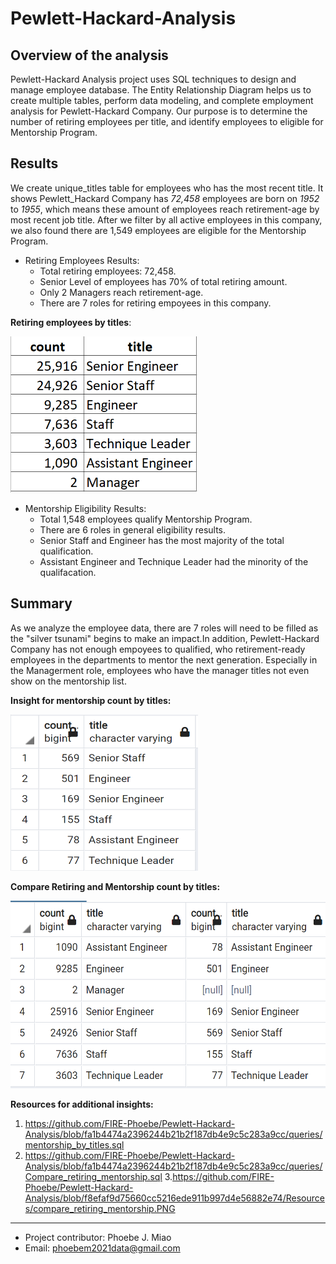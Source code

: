 # Pewlett-Hackard-Analysis

## Overview of the analysis
Pewlett-Hackard Analysis project uses SQL techniques to design and manage employee database. The Entity Relationship Diagram helps us to create multiple tables, perform data modeling, and complete employment analysis for Pewlett-Hackard Company. Our purpose is to determine the number of retiring employees per title, and identify employees to eligible for Mentorship Program.

## Results
We create unique_titles table for employees who has the most recent title. It shows Pewlett_Hackard Company has *72,458* employees are born on *1952* to *1955*, which means these amount of employees reach retirement-age by most recent job title. After we filter by all active employees in this company, we also found there are 1,549 employees are eligible for the Mentorship Program.
  - Retiring Employees Results:
    - Total retiring employees: 72,458.
    - Senior Level of employees has 70% of total retiring amount.
    - Only 2 Managers reach retirement-age.
    - There are 7 roles for retiring empoyees in this company.
    
  **Retiring employees by titles**:

<img src="Resources/unique title per retirement_age employee.PNG" width="300" height="250">


  - Mentorship Eligibility Results:
    - Total 1,548 employees qualify Mentorship Program.
    - There are 6 roles in general eligibility results.
    - Senior Staff and Engineer has the most majority of the total qualification.
    - Assistant Engineer and Technique Leader had the minority of the qualifacation.


## Summary 
As we analyze the employee data, there are 7 roles will need to be filled as the "silver tsunami" begins to make an impact.In addition, Pewlett-Hackard Company has not enough empoyees to qualified, who retirement-ready employees in the departments to mentor the next generation. Especially in the Managerment role, employees who have the manager titles not even show on the mentorship list. 
  
  **Insight for mentorship count by titles:**
 
<img src="Resources/Mentorship_eligib_count.PNG" width="300" height="250">
  
  **Compare Retiring and Mentorship count by titles:**
 
 <img src="Resources/compare_retiring_mentorship.PNG" width="600" height="300">
 
**Resources for additional insights:**
1. https://github.com/FIRE-Phoebe/Pewlett-Hackard-Analysis/blob/fa1b4474a2396244b21b2f187db4e9c5c283a9cc/queries/mentorship_by_titles.sql
2. https://github.com/FIRE-Phoebe/Pewlett-Hackard-Analysis/blob/fa1b4474a2396244b21b2f187db4e9c5c283a9cc/queries/Compare_retiring_mentorship.sql
3.https://github.com/FIRE-Phoebe/Pewlett-Hackard-Analysis/blob/f8efaf9d75660cc5216ede911b997d4e56882e74/Resources/compare_retiring_mentorship.PNG

__________________________________________________________________________________________________________________________________________________
- Project contributor: Phoebe J. Miao
- Email: phoebem2021data@gmail.com
